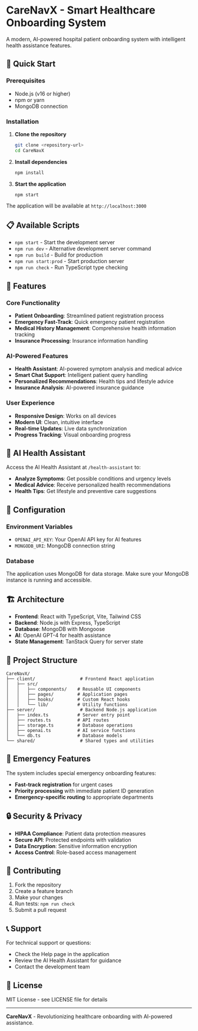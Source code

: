 # CareNavX - Smart Healthcare Onboarding System

A modern, AI-powered hospital patient onboarding system with intelligent health assistance features.

## 🚀 Quick Start

### Prerequisites
- Node.js (v16 or higher)
- npm or yarn
- MongoDB connection

### Installation

1. **Clone the repository**
   ```bash
   git clone <repository-url>
   cd CareNavX
   ```

2. **Install dependencies**
   ```bash
   npm install
   ```

3. **Start the application**
   ```bash
   npm start
   ```

The application will be available at `http://localhost:3000`

## 📋 Available Scripts

- `npm start` - Start the development server
- `npm run dev` - Alternative development server command
- `npm run build` - Build for production
- `npm run start:prod` - Start production server
- `npm run check` - Run TypeScript type checking

## 🏥 Features

### Core Functionality
- **Patient Onboarding**: Streamlined patient registration process
- **Emergency Fast-Track**: Quick emergency patient registration
- **Medical History Management**: Comprehensive health information tracking
- **Insurance Processing**: Insurance information handling

### AI-Powered Features
- **Health Assistant**: AI-powered symptom analysis and medical advice
- **Smart Chat Support**: Intelligent patient query handling
- **Personalized Recommendations**: Health tips and lifestyle advice
- **Insurance Analysis**: AI-powered insurance guidance

### User Experience
- **Responsive Design**: Works on all devices
- **Modern UI**: Clean, intuitive interface
- **Real-time Updates**: Live data synchronization
- **Progress Tracking**: Visual onboarding progress

## 🧠 AI Health Assistant

Access the AI Health Assistant at `/health-assistant` to:

- **Analyze Symptoms**: Get possible conditions and urgency levels
- **Medical Advice**: Receive personalized health recommendations
- **Health Tips**: Get lifestyle and preventive care suggestions

## 🔧 Configuration

### Environment Variables
- `OPENAI_API_KEY`: Your OpenAI API key for AI features
- `MONGODB_URI`: MongoDB connection string

### Database
The application uses MongoDB for data storage. Make sure your MongoDB instance is running and accessible.

## 🏗️ Architecture

- **Frontend**: React with TypeScript, Vite, Tailwind CSS
- **Backend**: Node.js with Express, TypeScript
- **Database**: MongoDB with Mongoose
- **AI**: OpenAI GPT-4 for health assistance
- **State Management**: TanStack Query for server state

## 📁 Project Structure

```
CareNavX/
├── client/                 # Frontend React application
│   ├── src/
│   │   ├── components/    # Reusable UI components
│   │   ├── pages/         # Application pages
│   │   ├── hooks/         # Custom React hooks
│   │   └── lib/           # Utility functions
├── server/                 # Backend Node.js application
│   ├── index.ts           # Server entry point
│   ├── routes.ts          # API routes
│   ├── storage.ts         # Database operations
│   ├── openai.ts          # AI service functions
│   └── db.ts              # Database models
└── shared/                 # Shared types and utilities
```

## 🚨 Emergency Features

The system includes special emergency onboarding features:
- **Fast-track registration** for urgent cases
- **Priority processing** with immediate patient ID generation
- **Emergency-specific routing** to appropriate departments

## 🔒 Security & Privacy

- **HIPAA Compliance**: Patient data protection measures
- **Secure API**: Protected endpoints with validation
- **Data Encryption**: Sensitive information encryption
- **Access Control**: Role-based access management

## 🤝 Contributing

1. Fork the repository
2. Create a feature branch
3. Make your changes
4. Run tests: `npm run check`
5. Submit a pull request

## 📞 Support

For technical support or questions:
- Check the Help page in the application
- Review the AI Health Assistant for guidance
- Contact the development team

## 📄 License

MIT License - see LICENSE file for details

---

**CareNavX** - Revolutionizing healthcare onboarding with AI-powered assistance. 